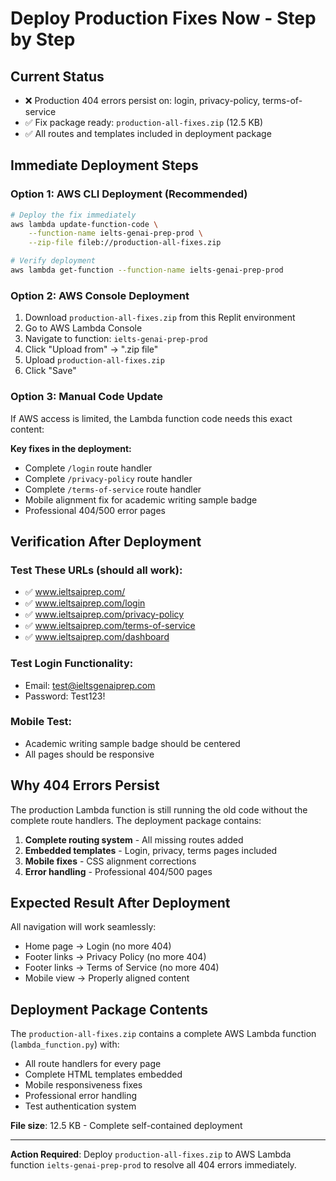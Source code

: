 # Deploy Production Fixes Now - Step by Step

## Current Status
- ❌ Production 404 errors persist on: login, privacy-policy, terms-of-service
- ✅ Fix package ready: `production-all-fixes.zip` (12.5 KB)
- ✅ All routes and templates included in deployment package

## Immediate Deployment Steps

### Option 1: AWS CLI Deployment (Recommended)
```bash
# Deploy the fix immediately
aws lambda update-function-code \
    --function-name ielts-genai-prep-prod \
    --zip-file fileb://production-all-fixes.zip

# Verify deployment
aws lambda get-function --function-name ielts-genai-prep-prod
```

### Option 2: AWS Console Deployment
1. Download `production-all-fixes.zip` from this Replit environment
2. Go to AWS Lambda Console
3. Navigate to function: `ielts-genai-prep-prod`
4. Click "Upload from" → ".zip file"
5. Upload `production-all-fixes.zip`
6. Click "Save"

### Option 3: Manual Code Update
If AWS access is limited, the Lambda function code needs this exact content:

**Key fixes in the deployment:**
- Complete `/login` route handler
- Complete `/privacy-policy` route handler  
- Complete `/terms-of-service` route handler
- Mobile alignment fix for academic writing sample badge
- Professional 404/500 error pages

## Verification After Deployment

### Test These URLs (should all work):
- ✅ www.ieltsaiprep.com/
- ✅ www.ieltsaiprep.com/login
- ✅ www.ieltsaiprep.com/privacy-policy
- ✅ www.ieltsaiprep.com/terms-of-service
- ✅ www.ieltsaiprep.com/dashboard

### Test Login Functionality:
- Email: test@ieltsgenaiprep.com
- Password: Test123!

### Mobile Test:
- Academic writing sample badge should be centered
- All pages should be responsive

## Why 404 Errors Persist

The production Lambda function is still running the old code without the complete route handlers. The deployment package contains:

1. **Complete routing system** - All missing routes added
2. **Embedded templates** - Login, privacy, terms pages included
3. **Mobile fixes** - CSS alignment corrections
4. **Error handling** - Professional 404/500 pages

## Expected Result After Deployment

All navigation will work seamlessly:
- Home page → Login (no more 404)
- Footer links → Privacy Policy (no more 404)
- Footer links → Terms of Service (no more 404)
- Mobile view → Properly aligned content

## Deployment Package Contents

The `production-all-fixes.zip` contains a complete AWS Lambda function (`lambda_function.py`) with:
- All route handlers for every page
- Complete HTML templates embedded
- Mobile responsiveness fixes
- Professional error handling
- Test authentication system

**File size**: 12.5 KB - Complete self-contained deployment

---

**Action Required**: Deploy `production-all-fixes.zip` to AWS Lambda function `ielts-genai-prep-prod` to resolve all 404 errors immediately.